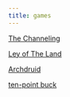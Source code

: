 ```yaml
---
title: games
---
```


[The Channeling](./the_channeling)

[Ley of The Land](./ley_of_the_land)

[Archdruid](./archdruid)

[ten-point buck](./ten_point_buck)

